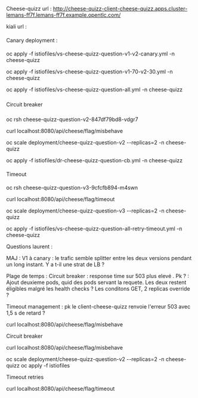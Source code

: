 

Cheese-quizz url : http://cheese-quizz-client-cheese-quizz.apps.cluster-lemans-ff7f.lemans-ff7f.example.opentlc.com/

kiali url : 

####
Canary deployment :
####

oc apply -f istiofiles/vs-cheese-quizz-question-v1-v2-canary.yml -n cheese-quizz


oc apply -f istiofiles/vs-cheese-quizz-question-v1-70-v2-30.yml -n cheese-quizz

oc apply -f istiofiles/vs-cheese-quizz-question-all.yml -n cheese-quizz

###
Circuit breaker
###

oc rsh cheese-quizz-question-v2-847df79bd8-vdgr7 

 curl localhost:8080/api/cheese/flag/misbehave

oc scale deployment/cheese-quizz-question-v2 --replicas=2 -n cheese-quizz

oc apply -f istiofiles/dr-cheese-quizz-question-cb.yml -n cheese-quizz

####
Timeout 
####

oc rsh cheese-quizz-question-v3-9cfcfb894-m4swn

curl localhost:8080/api/cheese/flag/timeout

oc scale deployment/cheese-quizz-question-v3 --replicas=2 -n cheese-quizz

oc apply -f istiofiles/vs-cheese-quizz-question-all-retry-timeout.yml -n cheese-quizz






Questions laurent :

MAJ : V1 à canary : le trafic semble splitter entre les deux versions pendant un long instant. Y a t-il une strat de LB ?

Plage de temps : 
Circuit breaker : response time sur 503 plus elevé . Pk ?
                : Ajout deuxieme pods, quid des pods servant la requete. Les deux restent éligibles malgré les health checks ? Les conditons GET, 2 replicas override ?


Timeout management :
    pk le client-cheese-quizz renvoie l'erreur 503 avec 1,5 s de retard ?


curl localhost:8080/api/cheese/flag/misbehave

Circuit breaker

curl localhost:8080/api/cheese/flag/misbehave


oc scale deployment/cheese-quizz-question-v2 --replicas=2 -n cheese-quizz
oc apply -f istiofiles 


Timeout retries

curl localhost:8080/api/cheese/flag/timeout